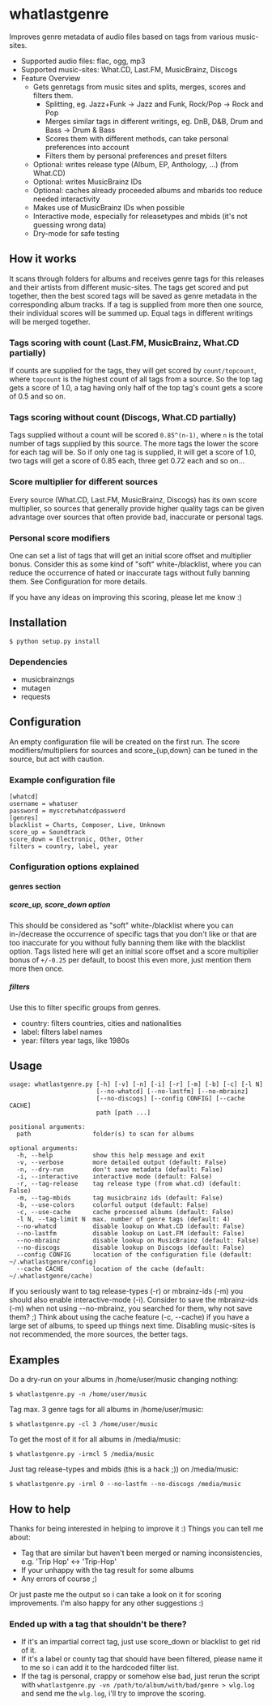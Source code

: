 # whatlastgenre

Improves genre metadata of audio files based on tags from various music-sites.

* Supported audio files: flac, ogg, mp3
* Supported music-sites: What.CD, Last.FM, MusicBrainz, Discogs
* Feature Overview
	* Gets genretags from music sites and splits, merges, scores and filters them.
		* Splitting, eg. Jazz+Funk -> Jazz and Funk, Rock/Pop -> Rock and Pop
		* Merges similar tags in different writings, eg. DnB, D&B, Drum and Bass -> Drum & Bass
		* Scores them with different methods, can take personal preferences into account
		* Filters them by personal preferences and preset filters
	* Optional: writes release type (Album, EP, Anthology, ...) (from What.CD)
	* Optional: writes MusicBrainz IDs
	* Optional: caches already proceeded albums and mbarids too reduce needed interactivity
	* Makes use of MusicBrainz IDs when possible
	* Interactive mode, especially for releasetypes and mbids (it's not guessing wrong data)
	* Dry-mode for safe testing

## How it works
It scans through folders for albums and receives genre tags for this releases
and their artists from different music-sites. The tags get scored and put
together, then the best scored tags will be saved as genre metadata in the
corresponding album tracks. If a tag is supplied from more then one source,
their individual scores will be summed up. Equal tags in different writings
will be merged together.

### Tags scoring with count (Last.FM, MusicBrainz, What.CD partially)
If counts are supplied for the tags, they will get scored by `count/topcount`,
where `topcount` is the highest count of all tags from a source. So the top
tag gets a score of 1.0, a tag having only half of the top tag's count gets a
score of 0.5 and so on. 

### Tags scoring without count (Discogs, What.CD partially)
Tags supplied without a count will be scored `0.85^(n-1)`, where `n` is the
total number of tags supplied by this source. The more tags the lower the
score for each tag will be. So if only one tag is supplied, it will get a
score of 1.0, two tags will get a score of 0.85 each, three get 0.72 each
and so on...

### Score multiplier for different sources
Every source (What.CD, Last.FM, MusicBrainz, Discogs) has its own score
multiplier, so sources that generally provide higher quality tags can be given
advantage over sources that often provide bad, inaccurate or personal tags.

### Personal score modifiers
One can set a list of tags that will get an initial score offset and
multiplier bonus. Consider this as some kind of "soft" white-/blacklist, where
you can reduce the occurrence of hated or inaccurate tags without fully
banning them. See Configuration for more details.


If you have any ideas on improving this scoring, please let me know :)


## Installation

	$ python setup.py install

### Dependencies
* musicbrainzngs
* mutagen
* requests


## Configuration

An empty configuration file will be created on the first run. The score
modifiers/multipliers for sources and score_{up,down} can be tuned in the
source, but act with caution.

### Example configuration file
	[whatcd]
	username = whatuser
	password = myscretwhatcdpassword
	[genres]
	blacklist = Charts, Composer, Live, Unknown
	score_up = Soundtrack
	score_down = Electronic, Other, Other
	filters = country, label, year


### Configuration options explained

#### genres section

##### score_up, score_down option
This should be considered as "soft" white-/blacklist where you can in-/decrease
the occurrence of specific tags that you don't like or that are too inaccurate
for you without fully banning them like with the blacklist option. Tags listed
here will get an initial score offset and a score multiplier bonus of `+/-0.25`
per default, to boost this even more, just mention them more then once.

##### filters
Use this to filter specific groups from genres.
* country: filters countries, cities and nationalities
* label: filters label names
* year: filters year tags, like 1980s


## Usage

	usage: whatlastgenre.py [-h] [-v] [-n] [-i] [-r] [-m] [-b] [-c] [-l N]
	                        [--no-whatcd] [--no-lastfm] [--no-mbrainz]
	                        [--no-discogs] [--config CONFIG] [--cache CACHE]
	                        path [path ...]

	positional arguments:
	  path                 folder(s) to scan for albums
	
	optional arguments:
	  -h, --help           show this help message and exit
	  -v, --verbose        more detailed output (default: False)
	  -n, --dry-run        don't save metadata (default: False)
	  -i, --interactive    interactive mode (default: False)
	  -r, --tag-release    tag release type (from what.cd) (default: False)
	  -m, --tag-mbids      tag musicbrainz ids (default: False)
	  -b, --use-colors     colorful output (default: False)
	  -c, --use-cache      cache processed albums (default: False)
	  -l N, --tag-limit N  max. number of genre tags (default: 4)
	  --no-whatcd          disable lookup on What.CD (default: False)
	  --no-lastfm          disable lookup on Last.FM (default: False)
	  --no-mbrainz         disable lookup on MusicBrainz (default: False)
	  --no-discogs         disable lookup on Discogs (default: False)
	  --config CONFIG      location of the configuration file (default: ~/.whatlastgenre/config)
	  --cache CACHE        location of the cache (default: ~/.whatlastgenre/cache)


If you seriously want to tag release-types (-r) or mbrainz-ids (-m) you should
also enable interactive-mode (-i). Consider to save the mbrainz-ids (-m) when
not using --no-mbrainz, you searched for them, why not save them? ;)
Think about using the cache feature (-c, --cache) if you have a large set of
albums, to speed up things next time. Disabling music-sites is not recommended,
the more sources, the better tags.


## Examples

Do a dry-run on your albums in /home/user/music changing nothing:

	$ whatlastgenre.py -n /home/user/music

Tag max. 3 genre tags for all albums in /home/user/music:

	$ whatlastgenre.py -cl 3 /home/user/music

To get the most of it for all albums in /media/music:

	$ whatlastgenre.py -irmcl 5 /media/music
	
Just tag release-types and mbids (this is a hack ;)) on /media/music:

	$ whatlastgenre.py -irml 0 --no-lastfm --no-discogs /media/music


## How to help

Thanks for being interested in helping to improve it :)
Things you can tell me about:
* Tag that are similar but haven't been merged or naming inconsistencies, e.g. 'Trip Hop' <-> 'Trip-Hop'
* If your unhappy with the tag result for some albums
* Any errors of course ;)

Or just paste me the output so i can take a look on it for scoring improvements.
I'm also happy for any other suggestions :)

### Ended up with a tag that shouldn't be there?
* If it's an impartial correct tag, just use score_down or blacklist to get
rid of it.
* If it's a label or county tag that should have been filtered, please name
it to me so i can add it to the hardcoded filter list.
* If the tag is personal, crappy or somehow else bad, just rerun the script
with `whatlastgenre.py -vn /path/to/album/with/bad/genre > wlg.log`
and send me the `wlg.log`, i'll try to improve the scoring.

